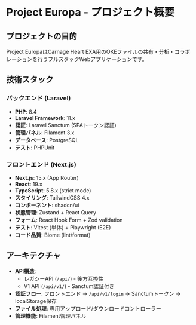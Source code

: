 # Project Europa - プロジェクト概要

## プロジェクトの目的
Project EuropaはCarnage Heart EXA用のOKEファイルの共有・分析・コラボレーションを行うフルスタックWebアプリケーションです。

## 技術スタック

### バックエンド (Laravel)
- **PHP**: 8.4
- **Laravel Framework**: 11.x  
- **認証**: Laravel Sanctum (SPAトークン認証)
- **管理パネル**: Filament 3.x
- **データベース**: PostgreSQL
- **テスト**: PHPUnit

### フロントエンド (Next.js)
- **Next.js**: 15.x (App Router)
- **React**: 19.x
- **TypeScript**: 5.8.x (strict mode)
- **スタイリング**: TailwindCSS 4.x
- **コンポーネント**: shadcn/ui
- **状態管理**: Zustand + React Query
- **フォーム**: React Hook Form + Zod validation
- **テスト**: Vitest (単体) + Playwright (E2E)
- **コード品質**: Biome (lint/format)

## アーキテクチャ
- **API構造**: 
  - レガシーAPI (`/api/`) - 後方互換性
  - V1 API (`/api/v1/`) - Sanctum認証付き
- **認証フロー**: フロントエンド → `/api/v1/login` → Sanctumトークン → localStorage保存
- **ファイル処理**: 専用アップロード/ダウンロードコントローラー
- **管理機能**: Filament管理パネル